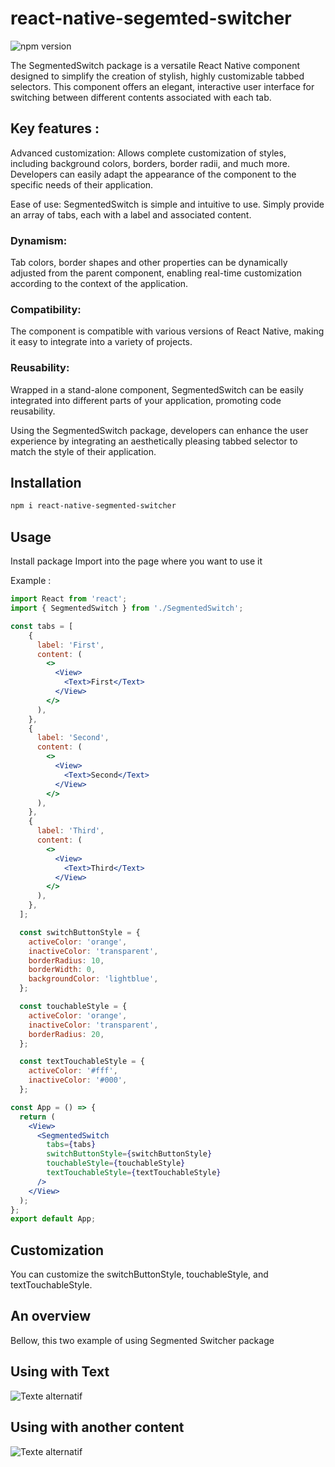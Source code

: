 # react-native-segemted-switcher

![npm version](https://img.shields.io/npm/v/react-native-segmented-switcher.svg)

The SegmentedSwitch package is a versatile React Native component designed to simplify the creation of stylish, highly customizable tabbed selectors. This component offers an elegant, interactive user interface for switching between different contents associated with each tab.

## Key features :

Advanced customization: Allows complete customization of styles, including background colors, borders, border radii, and much more. Developers can easily adapt the appearance of the component to the specific needs of their application.

Ease of use: SegmentedSwitch is simple and intuitive to use. Simply provide an array of tabs, each with a label and associated content.

### Dynamism: 
Tab colors, border shapes and other properties can be dynamically adjusted from the parent component, enabling real-time customization according to the context of the application.

### Compatibility: 
The component is compatible with various versions of React Native, making it easy to integrate into a variety of projects.

### Reusability: 
Wrapped in a stand-alone component, SegmentedSwitch can be easily integrated into different parts of your application, promoting code reusability.

Using the SegmentedSwitch package, developers can enhance the user experience by integrating an aesthetically pleasing tabbed selector to match the style of their application.

## Installation

```bash
npm i react-native-segmented-switcher
```

## Usage

Install package
Import into the page where you want to use it

Example :

```jsx
import React from 'react';
import { SegmentedSwitch } from './SegmentedSwitch';

const tabs = [
    {
      label: 'First',
      content: (
        <>
          <View>
            <Text>First</Text>
          </View>
        </>
      ),
    },
    {
      label: 'Second',
      content: (
        <>
          <View>
            <Text>Second</Text>
          </View>
        </>
      ),
    },
    {
      label: 'Third',
      content: (
        <>
          <View>
            <Text>Third</Text>
          </View>
        </>
      ),
    },
  ];

  const switchButtonStyle = {
    activeColor: 'orange',
    inactiveColor: 'transparent',
    borderRadius: 10,
    borderWidth: 0,
    backgroundColor: 'lightblue',
  };

  const touchableStyle = {
    activeColor: 'orange',
    inactiveColor: 'transparent',
    borderRadius: 20,
  };

  const textTouchableStyle = {
    activeColor: '#fff',
    inactiveColor: '#000',
  };

const App = () => {
  return (
    <View>
      <SegmentedSwitch
        tabs={tabs}
        switchButtonStyle={switchButtonStyle}
        touchableStyle={touchableStyle}
        textTouchableStyle={textTouchableStyle}
      />
    </View>
  );
};
export default App;
```
## Customization

You can customize the switchButtonStyle, touchableStyle, and textTouchableStyle.

## An overview
Bellow, this two example of using Segmented Switcher package
## Using with Text
![Texte alternatif](https://github.com/Mohamed-78/react-native-segmented-switcher/blob/main/screen_1.png)
## Using with another content
![Texte alternatif](https://github.com/Mohamed-78/react-native-segmented-switcher/blob/main/screen_2.png)
